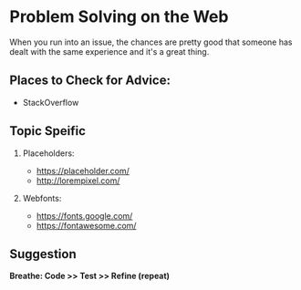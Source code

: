 # Problem Solving on the Web

When you run into an issue, the chances are pretty good that someone has dealt with the same experience and it's a great thing.

## Places to Check for Advice:

- StackOverflow


## Topic Speific

1. Placeholders:
    - https://placeholder.com/
    - http://lorempixel.com/

2. Webfonts:
    - https://fonts.google.com/
    - https://fontawesome.com/


## Suggestion

__Breathe: Code >> Test >> Refine (repeat)__
